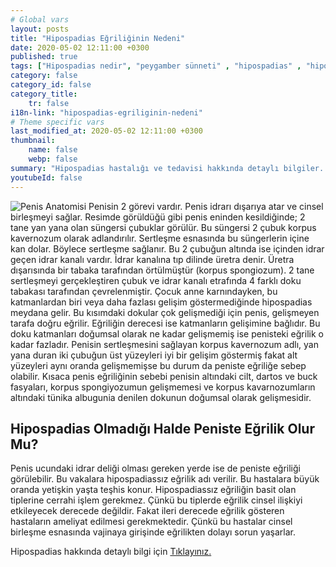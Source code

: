 ```yaml
---
# Global vars
layout: posts
title: "Hipospadias Eğriliğinin Nedeni"
date: 2020-05-02 12:11:00 +0300
published: true
tags: ["Hipospadias nedir", "peygamber sünneti" , "hipospadias" , "hipospadiasta eğrilik" , "hipospadias teşhis" , "hipospadias sünnet" , "hipospadias tip" , "hipospadias ameliyatı" , "hipospadias belirti" , "hipospadias tedavi" , "hipospadias çözüm" , "hipospadias sakatı" , "hipospadias sakatı ameliyatı" , "başarısız hipospadias ameliyatı" , "peygamber sünneti ameliyatı" , "peygamber sünneti tedavi" , "ileri hipospadias" ]
category: false
category_id: false
category_title:
    tr: false
i18n-link: "hipospadias-egriliginin-nedeni"
# Theme specific vars
last_modified_at: 2020-05-02 12:11:00 +0300
thumbnail:
    name: false
    webp: false
summary: "Hipospadias hastalığı ve tedavisi hakkında detaylı bilgiler... , Hipospadias nedir? ,  Hipospadias sakatı hastalarının tedavisi? , Hipospadias eğriliğinin sebebi, Hipospadias olmadığı halde peniste eğrilik olur mu? , Hipospadis teşhisi nasıl konur? , Hipospadiaslı çocuklar sünnet olmalı mı?, Hipospadias ameliyatı nasıl yapılır?"
youtubeId: false
---
```






![Penis Anatomisi](/assets/img/penisanotimisi.jpeg)
Penisin 2 görevi vardır. Penis idrarı dışarıya atar ve cinsel birleşmeyi sağlar. Resimde görüldüğü gibi penis eninden kesildiğinde; 2 tane yan yana olan süngersi çubuklar görülür. Bu süngersi 2 çubuk korpus kavernozum olarak adlandırılır. Sertleşme esnasında bu süngerlerin içine kan dolar. Böylece sertleşme sağlanır. Bu 2 çubuğun altında ise içinden idrar geçen idrar kanalı vardır. İdrar kanalına tıp dilinde üretra denir. Üretra dışarısında bir tabaka tarafından örtülmüştür (korpus spongiozum). 2 tane sertleşmeyi gerçekleştiren çubuk ve idrar kanalı etrafında 4 farklı doku tabakası tarafından çevrelenmiştir. Çocuk anne karnındayken, bu katmanlardan biri veya daha fazlası gelişim göstermediğinde hipospadias meydana gelir. Bu kısımdaki dokular çok gelişmediği için penis, gelişmeyen tarafa doğru eğrilir. Eğriliğin derecesi ise katmanların gelişimine bağlıdır. Bu doku katmanları doğumsal olarak ne kadar gelişmemiş ise penisteki eğrilik o kadar fazladır.
Penisin sertleşmesini sağlayan korpus kavernozum adlı, yan yana duran iki çubuğun üst yüzeyleri iyi bir gelişim göstermiş fakat alt yüzeyleri aynı oranda gelişmemişse bu durum da peniste eğriliğe sebep olabilir.
Kısaca penis eğriliğinin sebebi penisin altındaki cilt, dartos ve buck fasyaları, korpus spongiyozumun gelişmemesi ve  korpus kavarnozumların altındaki tünika albugunia denilen dokunun doğumsal olarak gelişmesidir.

## Hipospadias Olmadığı Halde Peniste Eğrilik Olur Mu?

Penis ucundaki idrar deliği olması gereken yerde ise de peniste eğriliği görülebilir. Bu vakalara hipospadiassız eğrilik adı verilir. Bu hastalara büyük oranda yetişkin yaşta teşhis konur. Hipospadiassız eğriliğin basit olan tiplerine cerrahi işlem gerekmez. Çünkü bu tiplerde eğrilik cinsel ilişkiyi etkileyecek derecede değildir. Fakat ileri derecede eğrilik gösteren hastaların ameliyat edilmesi gerekmektedir. Çünkü bu hastalar cinsel birleşme esnasında vajinaya girişinde eğrilikten dolayı sorun yaşarlar.




Hipospadias hakkında detaylı bilgi için [Tıklayınız.](https://www.onoluroloji.com/hipospadias)
